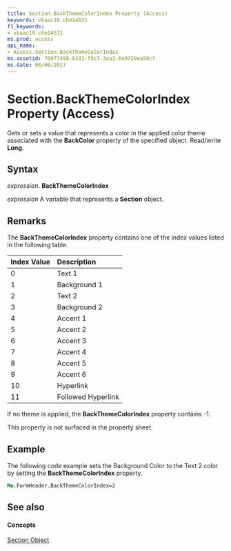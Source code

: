 ```yaml
---
title: Section.BackThemeColorIndex Property (Access)
keywords: vbaac10.chm14631
f1_keywords:
- vbaac10.chm14631
ms.prod: access
api_name:
- Access.Section.BackThemeColorIndex
ms.assetid: 70977458-8331-f5c7-3aa3-6e9729ea50cf
ms.date: 06/08/2017
---
```



# Section.BackThemeColorIndex Property (Access)

Gets or sets a value that represents a color in the applied color theme associated with the **BackColor** property of the specified object. Read/write **Long**.


## Syntax

 _expression_. **BackThemeColorIndex**

 _expression_ A variable that represents a **Section** object.


## Remarks

The **BackThemeColorIndex** property contains one of the index values listed in the following table.



|**Index Value**|**Description**|
|:-----|:-----|
|0|Text 1|
|1|Background 1|
|2|Text 2|
|3|Background 2|
|4|Accent 1|
|5|Accent 2|
|6|Accent 3|
|7|Accent 4|
|8|Accent 5|
|9|Accent 6|
|10|Hyperlink|
|11|Followed Hyperlink|
If no theme is applied, the **BackThemeColorIndex** property contains -1.

This property is not surfaced in the property sheet.


## Example

The following code example sets the Background Color to the Text 2 color by setting the **BackThemeColorIndex** property.


```vb
Me.FormHeader.BackThemeColorIndex=2
```


## See also


#### Concepts


[Section Object](section-object-access.md)

